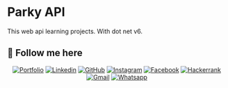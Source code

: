 
# Parky API

This web api learning projects. With dot net v6.



## 🔗 Follow me here
<div align="center">
    <a href="https://hasibul-hasan.netlify.app/"><img src="https://img.shields.io/badge/my_portfolio-000?style=for-the-badge&logo=ko-fi&logoColor=white" alt="Portfolio"></a>
    <a href="https://www.linkedin.com/in/iam-hasibulhasan/"><img src="https://img.shields.io/badge/linkedin-0A66C2?style=for-the-badge&logo=linkedin&logoColor=white" alt="Linkedin"></a>
    <a href="https://github.com/iamhasibulhasan"><img src="https://img.shields.io/badge/github-000?style=for-the-badge&logo=github&logoColor=white" alt="GitHub"></a>
    <a href="https://www.instagram.com/iamtheridu/"><img src="https://img.shields.io/badge/instagram-F56040?style=for-the-badge&logo=instagram&logoColor=white" alt="Instagram"></a>
    <a href="https://www.facebook.com/iamtheridu/"><img src="https://img.shields.io/badge/facebook-025FB1?style=for-the-badge&logo=facebook&logoColor=white" alt="Facebook"></a>
    <a href="https://www.hackerrank.com/Hasibul"><img src="https://img.shields.io/badge/hackerrank-1BA94C?style=for-the-badge&logo=hackerrank&logoColor=white" alt="Hackerrank"></a>
    <a href="mailto:mdhasibulhasan.dev@gmail.com"><img src="https://img.shields.io/badge/gmail-D14836?style=for-the-badge&logo=gmail&logoColor=white" alt="Gmail"></a>
    <a href="tel:+8801747979703"><img src="https://img.shields.io/badge/whatsapp-1BA93B?style=for-the-badge&logo=whatsapp&logoColor=white" alt="Whatsapp"></a>

</div>


